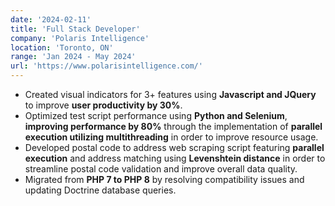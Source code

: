 ```yaml
---
date: '2024-02-11'
title: 'Full Stack Developer'
company: 'Polaris Intelligence'
location: 'Toronto, ON'
range: 'Jan 2024 - May 2024'
url: 'https://www.polarisintelligence.com/'
---
```


- Created visual indicators for 3+ features using **Javascript and JQuery** to improve **user productivity by 30%**.
- Optimized test script performance using **Python and Selenium**, **improving performance by 80%** through the implementation of **parallel execution utilizing multithreading** in order to improve resource usage.
- Developed postal code to address web scraping script featuring **parallel execution** and address matching using **Levenshtein distance** in order to streamline postal code validation and improve overall data quality.
- Migrated from **PHP 7 to PHP 8** by resolving compatibility issues and updating Doctrine database queries.
